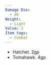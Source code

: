 ```yaml
---
Damage Die:
  - d6
Weight:
  - Light
Value: 2
Item tags:
  - Combat
---
```

- Hatchet. 2gp
- Tomahawk. 4gp